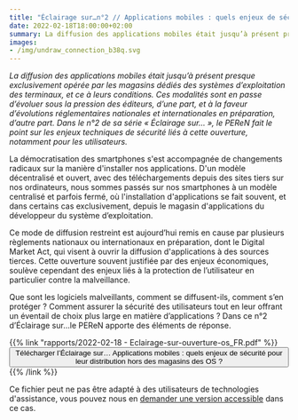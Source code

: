```yaml
---
title: "Éclairage sur…n°2 // Applications mobiles : quels enjeux de sécurité pour leur distribution hors des magasins des OS ?"
date: 2022-02-18T18:00:00+02:00
summary: La diffusion des applications mobiles était jusqu’à présent presque exclusivement opérée par les magasins dédiés des systèmes d’exploitation des terminaux, et ce à leurs conditions. Ces modalités sont en passe d’évoluer sous la pression des éditeurs, d’une part, et à la faveur d’évolutions réglementaires nationales et internationales en préparation, d’autre part. Dans le n°2 de sa série « Éclairage sur… », le PEReN fait le point sur les enjeux techniques de sécurité liés à cette ouverture, notamment pour les utilisateurs.
images:
- /img/undraw_connection_b38q.svg
---
```


_La diffusion des applications mobiles était jusqu’à présent presque exclusivement opérée par les magasins dédiés des systèmes d’exploitation des terminaux, et ce à leurs conditions. Ces modalités sont en passe d’évoluer sous la pression des éditeurs, d’une part, et à la faveur d’évolutions réglementaires nationales et internationales en préparation, d’autre part. Dans le n°2 de sa série « Éclairage sur… », le PEReN fait le point sur les enjeux techniques de sécurité liés à cette ouverture, notamment pour les utilisateurs._

La démocratisation des smartphones s'est accompagnée de changements radicaux sur la manière d'installer nos applications. D'un modèle décentralisé et ouvert, avec des téléchargements depuis des sites tiers sur nos ordinateurs, nous sommes passés sur nos smartphones à un modèle centralisé et parfois fermé, où l'installation d'applications se fait souvent, et dans certains cas exclusivement, depuis le magasin d'applications du développeur du système d’exploitation.

Ce mode de diffusion restreint est aujourd’hui remis en cause par plusieurs règlements nationaux ou internationaux en préparation, dont le Digital Market Act, qui visent à ouvrir la diffusion d'applications à des sources tierces. Cette ouverture souvent justifiée par des enjeux économiques, soulève cependant des enjeux liés à la protection de l’utilisateur en particulier contre la malveillance.

Que sont les logiciels malveillants, comment se diffusent-ils, comment s’en protéger ? Comment assurer la sécurité des utilisateurs tout en leur offrant un éventail de choix plus large en matière d’applications ? Dans ce n°2 d’Éclairage sur…le PEReN apporte des éléments de réponse.

<p class="center">{{% link "rapports/2022-02-18 - Eclairage-sur-ouverture-os_FR.pdf" %}}<button class="fr-btn">Télécharger l’Éclairage sur… Applications mobiles : quels enjeux de sécurité pour leur distribution hors des magasins des OS ?</button>{{% /link %}}

Ce fichier peut ne pas être adapté à des utilisateurs de technologies d'assistance, vous pouvez nous en [demander une version accessible](https://www.peren.gouv.fr/contact/) dans ce cas.
